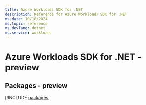 ```yaml
---
title: Azure Workloads SDK for .NET
description: Reference for Azure Workloads SDK for .NET
ms.date: 10/18/2024
ms.topic: reference
ms.devlang: dotnet
ms.service: workloads
---
```

# Azure Workloads SDK for .NET - preview
## Packages - preview
[!INCLUDE [packages](workloads-index.md)]